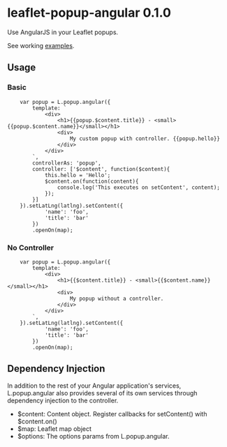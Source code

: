 # leaflet-popup-angular 0.1.0
Use AngularJS in your Leaflet popups. 

See working [examples](http://grantharris.github.io/leaflet-popup-angular/examples/examples.html).

## Usage

### Basic
```
	var popup = L.popup.angular({
		template: `
			<div>
				<h1>{{popup.$content.title}} - <small>{{popup.$content.name}}</small></h1>
				<div>
					My custom popup with controller. {{popup.hello}}
				</div>
			</div>
		`,
		controllerAs: 'popup',
		controller: ['$content', function($content){
			this.hello = 'Hello';
			$content.on(function(content){
				console.log('This executes on setContent', content);
			});
		}]
	}).setLatLng(latlng).setContent({
	    	'name': 'foo',
	    	'title': 'bar'
	    })
	    .openOn(map);
```


### No Controller

```
	var popup = L.popup.angular({
		template: `
			<div>
				<h1>{{$content.title}} - <small>{{$content.name}}</small></h1>
				<div>
					My popup without a controller.
				</div>
			</div>
		`,
	}).setLatLng(latlng).setContent({
	    	'name': 'foo',
	    	'title': 'bar'
	    })
	    .openOn(map);
```

## Dependency Injection
In addition to the rest of your Angular application's services, L.popup.angular also provides several of its own services through dependency injection to the controller.

* $content: Content object. Register callbacks for setContent() with $content.on()
* $map: Leaflet map object
* $options: The options params from L.popup.angular.
